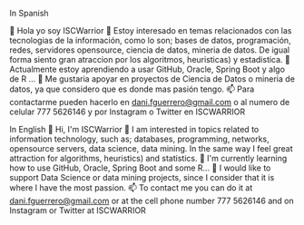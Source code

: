 In Spanish

👋 Hola yo soy ISCWarrior
👀 Estoy interesado en temas relacionados con las tecnologias de la información, como lo son; bases de datos, programación, redes, servidores opensource, ciencia de datos, mineria de datos. De igual forma siento gran atraccion por los algoritmos, heuristicas) y estadistica.
🌱 Actualmente estoy aprendiendo a usar GitHub, Oracle, Spring Boot y algo de R ...
💞️ Me gustaria apoyar en proyectos de Ciencia de Datos o mineria de datos, ya que considero que es donde mas pasión tengo. 
📫 Para contactarme pueden hacerlo en dani.fguerrero@gmail.com o al numero de celular 777 5626146  y por Instagram o Twitter en ISCWARRIOR


In English
👋 Hi, I'm ISCWarrior
👀 I am interested in topics related to information technology, such as; databases, programming, networks, opensource servers, data science, data mining. In the same way I feel great attraction for algorithms, heuristics) and statistics.
🌱 I'm currently learning how to use GitHub, Oracle, Spring Boot and some R...
💞️ I would like to support Data Science or data mining projects, since I consider that it is where I have the most passion.
📫 To contact me you can do it at dani.fguerrero@gmail.com or at the cell phone number 777 5626146 and on Instagram or Twitter at ISCWARRIOR


<!---
iscwarrior/iscwarrior is a ✨ special ✨ repository because its `README.md` (this file) appears on your GitHub profile.
You can click the Preview link to take a look at your changes.
--->
